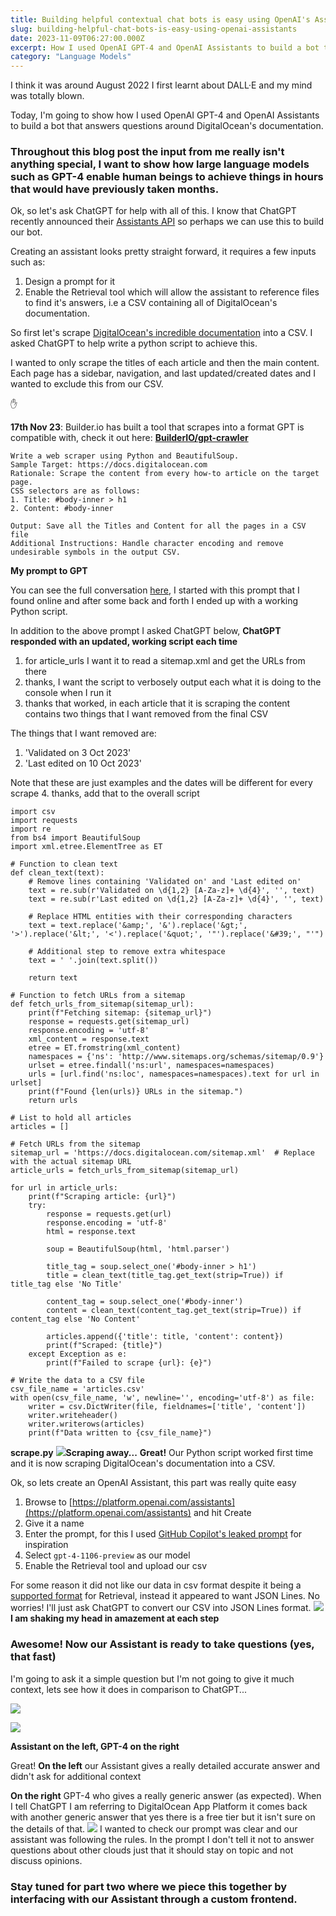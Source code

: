 ```yaml
---
title: Building helpful contextual chat bots is easy using OpenAI's Assistants (part 1)
slug: building-helpful-chat-bots-is-easy-using-openai-assistants
date: 2023-11-09T06:27:00.000Z
excerpt: How I used OpenAI GPT-4 and OpenAI Assistants to build a bot that answers questions around DigitalOcean's documentation.
category: "Language Models"
---
```


I think it was around August 2022 I first learnt about DALL·E and my mind was totally blown.

Today, I'm going to show how I used OpenAI GPT-4 and OpenAI Assistants to build a bot that answers questions around DigitalOcean's documentation.

### Throughout this blog post the input from me really isn't anything special, I want to show how large language models such as GPT-4 enable human beings to achieve things in hours that would have previously taken months.

Ok, so let's ask ChatGPT for help with all of this. I know that ChatGPT recently announced their [Assistants API](https://platform.openai.com/docs/assistants/overview) so perhaps we can use this to build our bot.

Creating an assistant looks pretty straight forward, it requires a few inputs such as:

1. Design a prompt for it
2. Enable the Retrieval tool which will allow the assistant to reference files to find it's answers, i.e a CSV containing all of DigitalOcean's documentation.

So first let's scrape [DigitalOcean's incredible documentation](https://docs.digitalocean.com) into a CSV. I asked ChatGPT to help write a python script to achieve this.

I wanted to only scrape the titles of each article and then the main content. Each page has a sidebar, navigation, and last updated/created dates and I wanted to exclude this from our CSV.

✋

**17th Nov 23**: Builder.io has built a tool that scrapes into a format GPT is compatible with, check it out here: [**BuilderIO/gpt-crawler**](https://github.com/BuilderIO/gpt-crawler)

    Write a web scraper using Python and BeautifulSoup.
    Sample Target: https://docs.digitalocean.com
    Rationale: Scrape the content from every how-to article on the target page.
    CSS selectors are as follows:
    1. Title: #body-inner > h1
    2. Content: #body-inner
    
    Output: Save all the Titles and Content for all the pages in a CSV file
    Additional Instructions: Handle character encoding and remove undesirable symbols in the output CSV.

**My prompt to GPT**

You can see the full conversation [here](https://chat.openai.com/share/96f2719c-0c7a-4b51-a6e8-91faa05933ea), I started with this prompt that I found online and after some back and forth I ended up with a working Python script.

In addition to the above prompt I asked ChatGPT below, **ChatGPT responded with an updated, working script each time**

1. for article_urls I want it to read a sitemap.xml and get the URLs from there
2. thanks, I want the script to verbosely output each what it is doing to the console when I run it
3. thanks that worked, in each article that it is scraping the content contains two things that I want removed from the final CSV

The things that I want removed are:

1. 'Validated on 3 Oct 2023'
2. 'Last edited on 10 Oct 2023'

Note that these are just examples and the dates will be different for every scrape
4. thanks, add that to the overall script

    import csv
    import requests
    import re
    from bs4 import BeautifulSoup
    import xml.etree.ElementTree as ET
    
    # Function to clean text
    def clean_text(text):
        # Remove lines containing 'Validated on' and 'Last edited on'
        text = re.sub(r'Validated on \d{1,2} [A-Za-z]+ \d{4}', '', text)
        text = re.sub(r'Last edited on \d{1,2} [A-Za-z]+ \d{4}', '', text)
    
        # Replace HTML entities with their corresponding characters
        text = text.replace('&amp;', '&').replace('&gt;', '>').replace('&lt;', '<').replace('&quot;', '"').replace('&#39;', "'")
    
        # Additional step to remove extra whitespace
        text = ' '.join(text.split())
    
        return text
    
    # Function to fetch URLs from a sitemap
    def fetch_urls_from_sitemap(sitemap_url):
        print(f"Fetching sitemap: {sitemap_url}")
        response = requests.get(sitemap_url)
        response.encoding = 'utf-8'
        xml_content = response.text
        etree = ET.fromstring(xml_content)
        namespaces = {'ns': 'http://www.sitemaps.org/schemas/sitemap/0.9'}
        urlset = etree.findall('ns:url', namespaces=namespaces)
        urls = [url.find('ns:loc', namespaces=namespaces).text for url in urlset]
        print(f"Found {len(urls)} URLs in the sitemap.")
        return urls
    
    # List to hold all articles
    articles = []
    
    # Fetch URLs from the sitemap
    sitemap_url = 'https://docs.digitalocean.com/sitemap.xml'  # Replace with the actual sitemap URL
    article_urls = fetch_urls_from_sitemap(sitemap_url)
    
    for url in article_urls:
        print(f"Scraping article: {url}")
        try:
            response = requests.get(url)
            response.encoding = 'utf-8'
            html = response.text
    
            soup = BeautifulSoup(html, 'html.parser')
    
            title_tag = soup.select_one('#body-inner > h1')
            title = clean_text(title_tag.get_text(strip=True)) if title_tag else 'No Title'
    
            content_tag = soup.select_one('#body-inner')
            content = clean_text(content_tag.get_text(strip=True)) if content_tag else 'No Content'
    
            articles.append({'title': title, 'content': content})
            print(f"Scraped: {title}")
        except Exception as e:
            print(f"Failed to scrape {url}: {e}")
    
    # Write the data to a CSV file
    csv_file_name = 'articles.csv'
    with open(csv_file_name, 'w', newline='', encoding='utf-8') as file:
        writer = csv.DictWriter(file, fieldnames=['title', 'content'])
        writer.writeheader()
        writer.writerows(articles)
        print(f"Data written to {csv_file_name}")
    

**scrape.py**
![](https://static.jackpearce.co.uk/images/posts/2023/11/Screenshot-2023-11-09-at-14.11.31.png)**Scraping away...**
**Great!** Our Python script worked first time and it is now scraping DigitalOcean's documentation into a CSV.

Ok, so lets create an OpenAI Assistant, this part was really quite easy

1. Browse to [https://platform.openai.com/assistants](https://platform.openai.com/assistants) and hit Create
2. Give it a name
3. Enter the prompt, for this I used [GitHub Copilot's leaked prompt](https://github.com/jujumilk3/leaked-system-prompts/blob/main/github-copilot-chat_20230513.md) for inspiration
4. Select `gpt-4-1106-preview` as our model
5. Enable the Retrieval tool and upload our csv

For some reason it did not like our data in csv format despite it being a [supported format](https://platform.openai.com/docs/assistants/tools/supported-files) for Retrieval, instead it appeared to want JSON Lines. No worries! I'll just ask ChatGPT to convert our CSV into JSON Lines format.
![](https://static.jackpearce.co.uk/images/posts/2023/11/Screenshot-2023-11-09-at-14.49.38.png)**I am shaking my head in amazement at each step**
### **Awesome!** Now our Assistant is ready to take questions (yes, that fast)

I'm going to ask it a simple question but I'm not going to give it much context, lets see how it does in comparison to ChatGPT...

![](https://static.jackpearce.co.uk/images/posts/2023/11/Screenshot-2023-11-09-at-14.57.05-1.png)

![](https://static.jackpearce.co.uk/images/posts/2023/11/Screenshot-2023-11-09-at-14.58.33.png)

**Assistant on the left, GPT-4 on the right**

Great! **On the left** our Assistant gives a really detailed accurate answer and didn't ask for additional context

**On the right** GPT-4 who gives a really generic answer (as expected). When I tell ChatGPT I am referring to DigitalOcean App Platform it comes back with another generic answer that yes there is a free tier but it isn't sure on the details of that.
![](https://static.jackpearce.co.uk/images/posts/2023/11/Screenshot-2023-11-09-at-15.04.18.png)
I wanted to check our prompt was clear and our assistant was following the rules. In the prompt I don't tell it not to answer questions about other clouds just that it should stay on topic and not discuss opinions.

### Stay tuned for part two where we piece this together by interfacing with our Assistant through a custom frontend.
